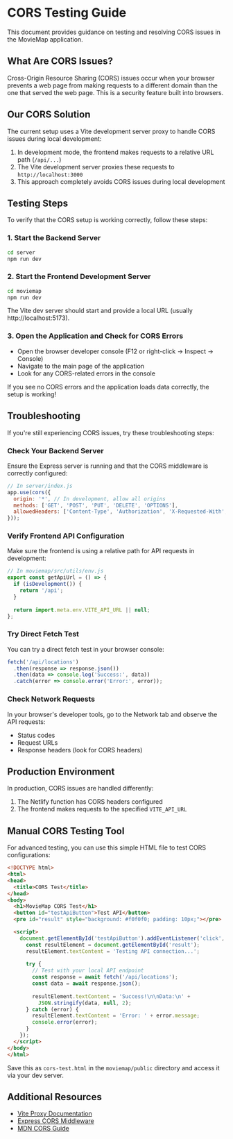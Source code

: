 # CORS Testing Guide

This document provides guidance on testing and resolving CORS issues in the MovieMap application.

## What Are CORS Issues?

Cross-Origin Resource Sharing (CORS) issues occur when your browser prevents a web page from making requests to a different domain than the one that served the web page. This is a security feature built into browsers.

## Our CORS Solution

The current setup uses a Vite development server proxy to handle CORS issues during local development:

1. In development mode, the frontend makes requests to a relative URL path (`/api/...`)
2. The Vite development server proxies these requests to `http://localhost:3000`
3. This approach completely avoids CORS issues during local development

## Testing Steps

To verify that the CORS setup is working correctly, follow these steps:

### 1. Start the Backend Server

```bash
cd server
npm run dev
```

### 2. Start the Frontend Development Server

```bash
cd moviemap
npm run dev
```

The Vite dev server should start and provide a local URL (usually http://localhost:5173).

### 3. Open the Application and Check for CORS Errors

- Open the browser developer console (F12 or right-click → Inspect → Console)
- Navigate to the main page of the application
- Look for any CORS-related errors in the console

If you see no CORS errors and the application loads data correctly, the setup is working!

## Troubleshooting

If you're still experiencing CORS issues, try these troubleshooting steps:

### Check Your Backend Server

Ensure the Express server is running and that the CORS middleware is correctly configured:

```javascript
// In server/index.js
app.use(cors({
  origin: '*', // In development, allow all origins
  methods: ['GET', 'POST', 'PUT', 'DELETE', 'OPTIONS'],
  allowedHeaders: ['Content-Type', 'Authorization', 'X-Requested-With', 'Accept']
}));
```

### Verify Frontend API Configuration

Make sure the frontend is using a relative path for API requests in development:

```javascript
// In moviemap/src/utils/env.js
export const getApiUrl = () => {
  if (isDevelopment()) {
    return '/api';
  }
  
  return import.meta.env.VITE_API_URL || null;
};
```

### Try Direct Fetch Test

You can try a direct fetch test in your browser console:

```javascript
fetch('/api/locations')
  .then(response => response.json())
  .then(data => console.log('Success:', data))
  .catch(error => console.error('Error:', error));
```

### Check Network Requests

In your browser's developer tools, go to the Network tab and observe the API requests:
- Status codes
- Request URLs
- Response headers (look for CORS headers)

## Production Environment

In production, CORS issues are handled differently:

1. The Netlify function has CORS headers configured
2. The frontend makes requests to the specified `VITE_API_URL`

## Manual CORS Testing Tool

For advanced testing, you can use this simple HTML file to test CORS configurations:

```html
<!DOCTYPE html>
<html>
<head>
  <title>CORS Test</title>
</head>
<body>
  <h1>MovieMap CORS Test</h1>
  <button id="testApiButton">Test API</button>
  <pre id="result" style="background: #f0f0f0; padding: 10px;"></pre>

  <script>
    document.getElementById('testApiButton').addEventListener('click', async () => {
      const resultElement = document.getElementById('result');
      resultElement.textContent = 'Testing API connection...';
      
      try {
        // Test with your local API endpoint
        const response = await fetch('/api/locations');
        const data = await response.json();
        
        resultElement.textContent = 'Success!\n\nData:\n' + 
          JSON.stringify(data, null, 2);
      } catch (error) {
        resultElement.textContent = 'Error: ' + error.message;
        console.error(error);
      }
    });
  </script>
</body>
</html>
```

Save this as `cors-test.html` in the `moviemap/public` directory and access it via your dev server.

## Additional Resources

- [Vite Proxy Documentation](https://vitejs.dev/config/server-options.html#server-proxy)
- [Express CORS Middleware](https://expressjs.com/en/resources/middleware/cors.html)
- [MDN CORS Guide](https://developer.mozilla.org/en-US/docs/Web/HTTP/CORS)